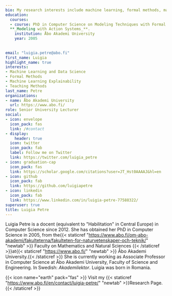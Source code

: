 ```yaml
---
bio: My research interests include machine learning, formal methods, machine learning explainability and teaching methods. 
education:
  courses:
  - course: PhD in Computer Science on Modeling Techniques with Formal Methods. Thesis title: **_
  **_Modeling with Action Systems_**.
    institution: Åbo Akademi University
    year: 2005
    
  
email: "luigia.petre@abo.fi"
first_name: Luigia
highlight_name: true
interests:
- Machine Learning and Data Science
- Formal Methods
- Machine Learning Explainability
- Teaching Methods
last_name: Petre
organizations:
- name: Åbo Akademi University
  url: https://www.abo.fi/
role: Senior University Lecturer
social:
- icon: envelope
  icon_pack: fas
  link: /#contact
- display:
    header: true
  icon: twitter
  icon_pack: fab
  label: Follow me on Twitter
  link: https://twitter.com/luigia_petre
- icon: graduation-cap
  icon_pack: fas
  link: https://scholar.google.com/citations?user=JT_Hst0AAAAJ&hl=en
- icon: github
  icon_pack: fab
  link: https://github.com/luigiapetre
- icon: linkedin
  icon_pack: fab
  link: https://www.linkedin.com/in/luigia-petre-77588322/
superuser: true
title: Luigia Petre
---
```


Luigia Petre is a docent (equivalent to "Habilitation" in Central Europe) in Computer Science since 2012. She has obtained her PhD in Computer Science in 2005, from the{{< staticref "https://www.abo.fi/om-abo-akademi/fakulteterna/fakulteten-for-naturvetenskaper-och-teknik/" "newtab" >}} Faculty on Mathematics and Natural Sciences {{< /staticref >}}at{{< staticref "https://www.abo.fi/" "newtab" >}} Åbo Akademi University.{{< /staticref >}} She is currently working as Associate Professor in Computer Science at Åbo Akademi University, Faculty of Science and Engineering. In Swedish: *Akademilektor*. 
Luigia was born in Romania.


{{< icon name="earth" pack="fas" >}} Visit my {{< staticref "https://www.abo.fi/en/contact/luigia-petre/" "newtab" >}}Research Page.{{< /staticref >}}
